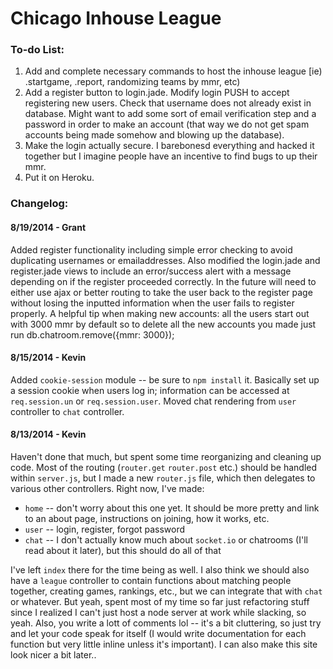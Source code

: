 # Chicago Inhouse League

### To-do List:
1. Add and complete necessary commands to host the inhouse league [ie) .startgame, .report, randomizing teams by mmr, etc)
2. Add a register button to login.jade. Modify login PUSH to accept registering new users. Check that username does not already exist in database. Might want to add some sort of email verification step and a password in order to make an account (that way we do not get spam accounts being made somehow and blowing up the database).
3. Make the login actually secure. I barebonesd everything and hacked it together but I imagine people have an incentive to find bugs to up their mmr.
4. Put it on Heroku.

### Changelog:

#### 8/19/2014 - Grant
Added register functionality including simple error checking to avoid duplicating usernames or emailaddresses. Also modified the login.jade and register.jade views to include an error/success alert with a message depending on if the register proceeded correctly. 
In the future will need to either use ajax or better routing to take the user back to the register page without losing the inputted information when the user fails to register properly. 
A helpful tip when making new accounts: all the users start out with 3000 mmr by default so to delete all the new accounts you made just run db.chatroom.remove({mmr: 3000});

#### 8/15/2014 - Kevin
Added `cookie-session` module -- be sure to `npm install` it. Basically set up a session cookie when users log in; information can be accessed at `req.session.un` or `req.session.user`. Moved chat rendering from `user` controller to `chat` controller.

#### 8/13/2014 - Kevin
Haven't done that much, but spent some time reorganizing and cleaning up code. Most of the routing (`router.get` `router.post` etc.) should be handled within `server.js`, but I made a new `router.js` file, which then delegates to various other controllers. Right now, I've made:
* `home` -- don't worry about this one yet. It should be more pretty and link to an about page, instructions on joining, how it works, etc.
* `user` -- login, register, forgot password
* `chat` -- I don't actually know much about `socket.io` or chatrooms (I'll read about it later), but this should do all of that

I've left `index` there for the time being as well. I also think we should also have a `league` controller to contain functions about matching people together, creating games, rankings, etc., but we can integrate that with `chat` or whatever. But yeah, spent most of my time so far just refactoring stuff since I realized I can't just host a node server at work while slacking, so yeah. Also, you write a lott of comments lol -- it's a bit cluttering, so just try and let your code speak for itself (I would write documentation for each function but very little inline unless it's important). I can also make this site look nicer a bit later..
